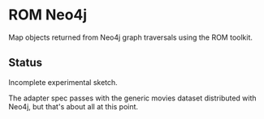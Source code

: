 # ROM Neo4j

Map objects returned from Neo4j graph traversals using the ROM toolkit.

## Status

Incomplete experimental sketch.

The adapter spec passes with the generic movies dataset distributed with Neo4j, but that's about all at this point.
